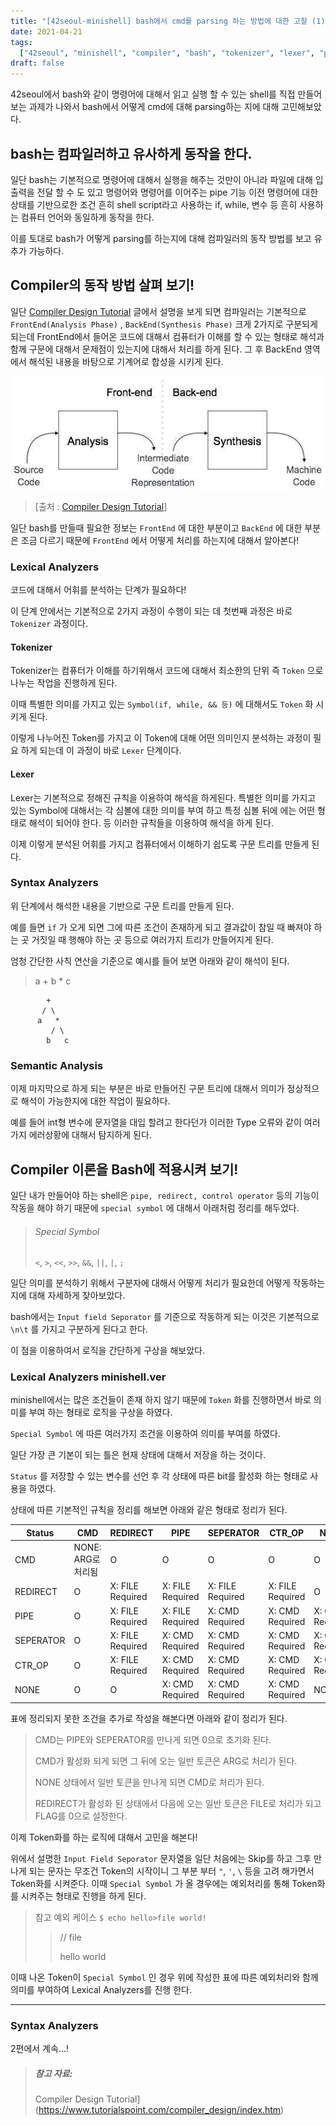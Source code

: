 ```yaml
---
title: "[42seoul-minishell] bash에서 cmd를 parsing 하는 방법에 대한 고찰 (1)!"
date: 2021-04-21
tags:
  ["42seoul", "minishell", "compiler", "bash", "tokenizer", "lexer", "parser"]
draft: false
---
```


42seoul에서 bash와 같이 명령어에 대해서 읽고 실행 할 수 있는 shell를 직접 만들어 보는 과제가 나와서 bash에서 어떻게 cmd에 대해 parsing하는 지에 대해 고민해보았다.

## bash는 컴파일러하고 유사하게 동작을 한다.

일단 bash는 기본적으로 명령어에 대해서 실행을 해주는 것만이 아니라 파일에 대해 입출력을 전달 할 수 도 있고 명령어와 명령어를 이어주는 pipe 기능 이전 명령어에 대한 상태를 기반으로한 조건 흔히 shell script라고 사용하는 if, while, 변수 등 흔히 사용하는 컴퓨터 언어와 동일하게 동작을 한다.

이를 토대로 bash가 어떻게 parsing를 하는지에 대해 컴파일러의 동작 방법를 보고 유추가 가능하다.

## Compiler의 동작 방법 살펴 보기!

일단 [Compiler Design Tutorial](https://www.tutorialspoint.com/compiler_design/index.htm) 글에서 설명을 보게 되면 컴파일러는 기본적으로 `FrontEnd(Analysis Phase)` , `BackEnd(Synthesis Phase)` 크게 2가지로 구분되게 되는데 FrontEnd에서 들어온 코드에 대해서 컴퓨터가 이해를 할 수 있는 형태로 해석과 함께 구문에 대해서 문제점이 있는지에 대해서 처리를 하게 된다. 그 후 BackEnd 영역에서 해석된 내용을 바탕으로 기계어로 합성을 시키게 된다.

![Analysis and Synthesis phase of compiler](./image/how_to_parse_cmd_in_bash_1/compiler_analysis_synthesis-20210421203556564.jpg)

> [출처 : [Compiler Design Tutorial](https://www.tutorialspoint.com/compiler_design/index.htm)]

일단 bash를 만들때 필요한 정보는 `FrontEnd` 에 대한 부분이고 `BackEnd` 에 대한 부분은 조금 다르기 때문에 `FrontEnd` 에서 어떻게 처리를 하는지에 대해서 알아본다!

### Lexical Analyzers

코드에 대해서 어휘를 분석하는 단계가 필요하다!

이 단계 안에서는 기본적으로 2가지 과정이 수행이 되는 데 첫번째 과정은 바로 `Tokenizer` 과정이다.

#### Tokenizer

Tokenizer는 컴퓨터가 이해를 하기위해서 코드에 대해서 최소한의 단위 즉 `Token` 으로 나누는 작업을 진행하게 된다.

이때 특별한 의미를 가지고 있는 `Symbol(if, while, && 등)` 에 대해서도 `Token` 화 시키게 된다.

이렇게 나누어진 Token를 가지고 이 Token에 대해 어떤 의미인지 분석하는 과정이 필요 하게 되는데 이 과정이 바로 `Lexer` 단계이다.

#### Lexer

Lexer는 기본적으로 정해진 규칙을 이용하여 해석을 하게된다. 특별한 의미를 가지고 있는 Symbol에 대해서는 각 심볼에 대한 의미를 부여 하고 특정 심볼 뒤에 에는 어떤 형태로 해석이 되어야 한다. 등 이러한 규칙들을 이용하여 해석을 하게 된다.

이제 이렇게 분석된 어휘를 가지고 컴퓨터에서 이해하기 쉽도록 구문 트리를 만들게 된다.

### Syntax Analyzers

위 단계에서 해석한 내용을 기반으로 구문 트리를 만들게 된다.

예를 들면 `if` 가 오게 되면 그에 따른 조건이 존재하게 되고 결과값이 참일 때 빠져야 하는 곳 거짓일 때 행해야 하는 곳 등으로 여러가지 트리가 만들어지게 된다.

엄청 간단한 사칙 연산을 기준으로 예시를 들어 보면 아래와 같이 해석이 된다.

> a + b \* c

```
        +
       / \
      a   *
         / \
        b   c
```

### Semantic Analysis

이제 마지막으로 하게 되는 부분은 바로 만들어진 구문 트리에 대해서 의미가 정상적으로 해석이 가능한지에 대한 작업이 필요하다.

예를 들어 int형 변수에 문자열을 대입 할려고 한다던가 이러한 Type 오류와 같이 여러가지 에러상황에 대해서 탐지하게 된다.

## Compiler 이론을 Bash에 적용시켜 보기!

일단 내가 만들어야 하는 shell은 `pipe, redirect, control operator` 등의 기능이 작동을 해야 하기 때문에 `special symbol` 에 대해서 아래처럼 정리를 해두었다.

> ###### Special Symbol
>
> `<`, `>`, `<<`, `>>`, `&&`, `||`, `|`, `;`

일단 의미를 분석하기 위해서 구분자에 대해서 어떻게 처리가 필요한데 어떻게 작동하는지에 대해 자세하게 찾아보았다.

bash에서는 `Input field Seporator` 를 기준으로 작동하게 되는 이것은 기본적으로 ` \n\t` 를 가지고 구분하게 된다고 한다.

이 점을 이용하여서 로직을 간단하게 구상을 해보았다.

### Lexical Analyzers minishell.ver

minishell에서는 많은 조건들이 존재 하지 않기 때문에 `Token` 화를 진행하면서 바로 의미를 부여 하는 형태로 로직을 구상을 하였다.

`Special Symbol` 에 따른 여러가지 조건을 이용하여 의미를 부여를 하였다.

일단 가장 큰 기본이 되는 틀은 현재 상태에 대해서 저장을 하는 것이다.

`Status` 를 저장할 수 있는 변수를 선언 후 각 상태에 따른 bit를 활성화 하는 형태로 사용을 하였다.

상태에 따른 기본적인 규칙을 정리를 해보면 아래와 같은 형태로 정리가 된다.

| Status    | CMD                | REDIRECT         | PIPE             | SEPERATOR        | CTR_OP           | NONE            |
| --------- | ------------------ | ---------------- | ---------------- | ---------------- | ---------------- | --------------- |
| CMD       | NONE: ARG로 처리됨 | O                | O                | O                | O                | O               |
| REDIRECT  | O                  | X: FILE Required | X: FILE Required | X: FILE Required | X: FILE Required | O               |
| PIPE      | O                  | X: FILE Required | X: FILE Required | X: CMD Required  | X: CMD Required  | X: CMD Required |
| SEPERATOR | O                  | X: FILE Required | X: CMD Required  | X: CMD Required  | X: CMD Required  | X: CMD Required |
| CTR_OP    | O                  | X: FILE Required | X: CMD Required  | X: CMD Required  | X: CMD Required  | X: CMD Required |
| NONE      | O                  | O                | X: CMD Required  | X: CMD Required  | X: CMD Required  | NONE            |

표에 정리되지 못한 조건을 추가로 작성을 해본다면 아래와 같이 정리가 된다.

> CMD는 PIPE와 SEPERATOR를 만나게 되면 0으로 초기화 된다.
>
> CMD가 활성화 되게 되면 그 뒤에 오는 일반 토큰은 ARG로 처리가 된다.
>
> NONE 상태에서 일반 토큰을 만나게 되면 CMD로 처리가 된다.
>
> REDIRECT가 활성화 된 상태에서 다음에 오는 일반 토큰은 FILE로 처리가 되고 FLAG를 0으로 설정한다.

이제 Token화를 하는 로직에 대해서 고민을 해본다!

위에서 설명한 `Input Field Seporator` 문자열을 일단 처음에는 Skip를 하고 그후 만나게 되는 문자는 무조건 Token의 시작이니 그 부분 부터 `"`, `'`, `\` 등을 고려 해가면서 Token화를 시켜준다. 이때 `Special Symbol` 가 올 경우에는 예외처리를 통해 Token화를 시켜주는 형태로 진행을 하게 된다.

> 참고 예외 케이스
> `$ echo hello>file world!`
>
> > // file
> >
> > hello world

이때 나온 Token이 `Special Symbol` 인 경우 위에 작성한 표에 따른 예외처리와 함께 의미를 부여하여 Lexical Analyzers를 진행 한다.

---

### Syntax Analyzers

2편에서 계속...!

> ##### 참고 자료:
>
> Compiler Design Tutorial](https://www.tutorialspoint.com/compiler_design/index.htm)
